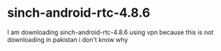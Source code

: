 # sinch-android-rtc-4.8.6
I am downloading sinch-android-rtc-4.8.6 using vpn because this is not downloading in pakistan i don't know why 
